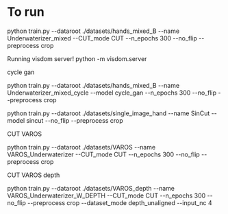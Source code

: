 # To run

python train.py --dataroot ./datasets/hands_mixed_B --name Underwaterizer_mixed --CUT_mode CUT --n_epochs 300 --no_flip --preprocess crop


Running visdom server!
python -m visdom.server



cycle gan

python train.py --dataroot ./datasets/hands_mixed_B --name Underwaterizer_mixed_cycle --model cycle_gan --n_epochs 300 --no_flip --preprocess crop


python train.py --dataroot ./datasets/single_image_hand --name SinCut --model sincut --no_flip --preprocess crop



CUT VAROS

python train.py --dataroot ./datasets/VAROS --name VAROS_Underwaterizer --CUT_mode CUT --n_epochs 300 --no_flip --preprocess crop


CUT VAROS depth

python train.py --dataroot ./datasets/VAROS_depth --name VAROS_Underwaterizer_W_DEPTH --CUT_mode CUT --n_epochs 300 --no_flip --preprocess crop --dataset_mode depth_unaligned --input_nc 4